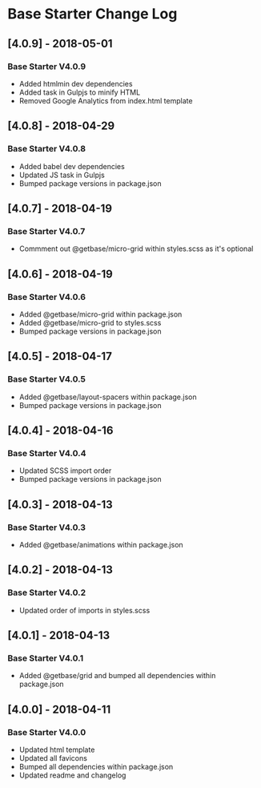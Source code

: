 # Base Starter Change Log

## [4.0.9] - 2018-05-01
### Base Starter V4.0.9
- Added htmlmin dev dependencies
- Added task in Gulpjs to minify HTML
- Removed Google Analytics from index.html template

## [4.0.8] - 2018-04-29
### Base Starter V4.0.8
- Added babel dev dependencies
- Updated JS task in Gulpjs
- Bumped package versions in package.json

## [4.0.7] - 2018-04-19
### Base Starter V4.0.7
- Commment out @getbase/micro-grid within styles.scss as it's optional

## [4.0.6] - 2018-04-19
### Base Starter V4.0.6
- Added @getbase/micro-grid within package.json
- Added @getbase/micro-grid to styles.scss
- Bumped package versions in package.json

## [4.0.5] - 2018-04-17
### Base Starter V4.0.5
- Added @getbase/layout-spacers within package.json
- Bumped package versions in package.json

## [4.0.4] - 2018-04-16
### Base Starter V4.0.4
- Updated SCSS import order
- Bumped package versions in package.json

## [4.0.3] - 2018-04-13
### Base Starter V4.0.3
- Added @getbase/animations within package.json

## [4.0.2] - 2018-04-13
### Base Starter V4.0.2
- Updated order of imports in styles.scss

## [4.0.1] - 2018-04-13
### Base Starter V4.0.1
- Added @getbase/grid and bumped all dependencies within package.json

## [4.0.0] - 2018-04-11
### Base Starter V4.0.0
- Updated html template
- Updated all favicons
- Bumped all dependencies within package.json
- Updated readme and changelog